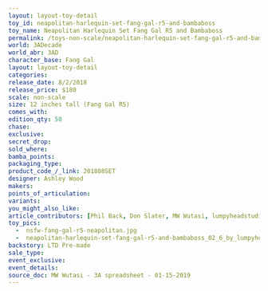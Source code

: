 ```yaml
---
layout: layout-toy-detail 
toy_id: neapolitan-harlequin-set-fang-gal-r5-and-bambaboss
toy_name: Neapolitan Harlequin Set Fang Gal R5 and Bambaboss
permalink: /toys-non-scale/neapolitan-harlequin-set-fang-gal-r5-and-bambaboss.html
world: 3ADecade
world_abr: 3AD
character_base: Fang Gal
layout: layout-toy-detail
categories: 
release_date: 8/2/2018
release_price: $180 
scale: non-scale
size: 12 inches tall (Fang Gal R5)
comes_with: 
edition_qty: 50
chase: 
exclusive: 
secret_drop: 
sold_where: 
bamba_points: 
packaging_type: 
product_code_/_link: 201808SET
designer: Ashley Wood
makers: 
points_of_articulation: 
variants: 
you_might_also_like: 
article_contributors: [Phil Back, Don Slater, MW Wutasi, lumpyheadstudios]
toy_pics: 
  -  nsfw-fang-gal-r5-neapolitan.jpg
  -  neapolitan-harlequin-set-fang-gal-r5-and-bambaboss_02_6_by_lumpyheadstudios.jpg
backstory: LTD Pre-made
sale_type: 
event_exclusive: 
event_details: 
source_doc: MW Wutasi - 3A spreadsheet - 01-15-2019
---
```

 